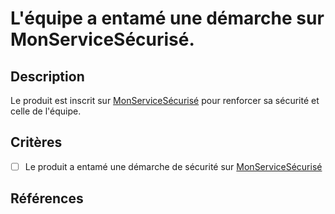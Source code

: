 # L'équipe a entamé une démarche sur MonServiceSécurisé.

## Description

Le produit est inscrit sur [MonServiceSécurisé](https://monservicesecurise.cyber.gouv.fr/)
pour renforcer sa sécurité et celle de l'équipe.

## Critères

- [ ] Le produit a entamé une démarche de sécurité sur [MonServiceSécurisé](https://monservicesecurise.cyber.gouv.fr/)

## Références
